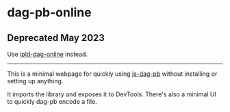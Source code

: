 # dag-pb-online

## Deprecated May 2023

Use [ipld-dag-online](https://github.com/ardislu/ipld-dag-online) instead.

---

This is a minimal webpage for quickly using [js-dag-pb](https://github.com/ipld/js-dag-pb) without installing or setting up anything. 

It imports the library and exposes it to DevTools. There's also a minimal UI to quickly dag-pb encode a file.
